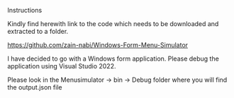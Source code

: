 Instructions

Kindly find herewith link to the code which needs to be downloaded and extracted to a folder.

https://github.com/zain-nabi/Windows-Form-Menu-Simulator

I have decided to go with a Windows form application. Please debug the application using Visual Studio 2022.

Please look in the Menusimulator -> bin -> Debug folder where you will find the output.json file 
